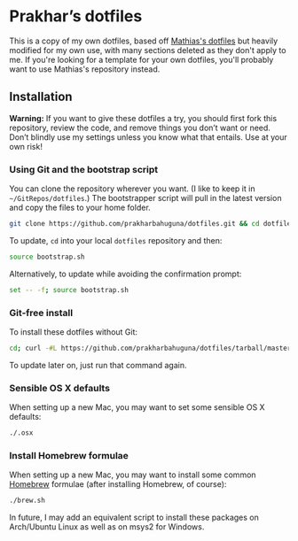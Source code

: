 # Prakhar’s dotfiles

This is a copy of my own dotfiles, based off [Mathias's dotfiles](https://github.com/mathiasbynens/dotfiles) but heavily modified for my own use, with many sections deleted as they don't apply to me. If you're looking for a template for your own dotfiles, you'll probably want to use Mathias's repository instead.

## Installation

**Warning:** If you want to give these dotfiles a try, you should first fork this repository, review the code, and remove things you don’t want or need. Don’t blindly use my settings unless you know what that entails. Use at your own risk!

### Using Git and the bootstrap script

You can clone the repository wherever you want. (I like to keep it in `~/GitRepos/dotfiles`.) The bootstrapper script will pull in the latest version and copy the files to your home folder.

```bash
git clone https://github.com/prakharbahuguna/dotfiles.git && cd dotfiles && source bootstrap.sh
```

To update, `cd` into your local `dotfiles` repository and then:

```bash
source bootstrap.sh
```

Alternatively, to update while avoiding the confirmation prompt:

```bash
set -- -f; source bootstrap.sh
```

### Git-free install

To install these dotfiles without Git:

```bash
cd; curl -#L https://github.com/prakharbahuguna/dotfiles/tarball/master | tar -xzv --strip-components 1 --exclude={README.md,bootstrap.sh,LICENSE-MIT.txt}
```

To update later on, just run that command again.

### Sensible OS X defaults

When setting up a new Mac, you may want to set some sensible OS X defaults:

```bash
./.osx
```

### Install Homebrew formulae

When setting up a new Mac, you may want to install some common [Homebrew](http://brew.sh/) formulae (after installing Homebrew, of course):

```bash
./brew.sh
```

In future, I may add an equivalent script to install these packages on Arch/Ubuntu Linux as well as on msys2 for Windows.
